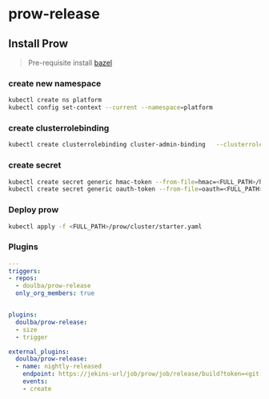 # prow-release

## Install Prow

> Pre-requisite install [bazel](https://docs.bazel.build/versions/master/install.html)

### create new namespace

```bash
kubectl create ns platform
kubectl config set-context --current --namespace=platform
```

### create clusterrolebinding

```bash
kubectl create clusterrolebinding cluster-admin-binding   --clusterrole cluster-admin --user $(gcloud config get-value account)
```

### create secret

```bash
kubectl create secret generic hmac-token --from-file=hmac=<FULL_PATH>/hmac-token
kubectl create secret generic oauth-token --from-file=oauth=<FULL_PATH>/github-oauth-token
```

### Deploy prow

```bash
kubectl apply -f <FULL_PATH>/prow/cluster/starter.yaml
```


### Plugins

```yaml
---
triggers:
- repos:
  - doulba/prow-release
  only_org_members: true


plugins:
  doulba/prow-release:
  - size
  - trigger

external_plugins:
  doulba/prow-release:
  - name: nightly-released
    endpoint: https://jekins-url/job/prow/job/release/build?token=<git-token>
    events:
    - create
```
